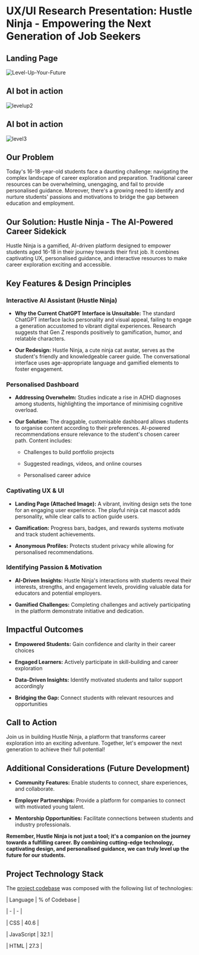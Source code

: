 # UX/UI Research Presentation: Hustle Ninja - Empowering the Next Generation of Job Seekers


## Landing Page
![Level-Up-Your-Future](https://github.com/user-attachments/assets/761179e9-4610-4755-a8c1-fd89904e8d9d)

## AI bot in action
![levelup2](https://github.com/user-attachments/assets/76931074-b931-4ba7-bae8-3a846c5b0e98)

## AI bot in action
![level3](https://github.com/user-attachments/assets/59bf7094-84b7-416e-8b5c-dfb91116d9bb)


## Our Problem

Today's 16-18-year-old students face a daunting challenge: navigating the complex landscape of career exploration and preparation. Traditional career resources can be overwhelming, unengaging, and fail to provide personalised guidance. Moreover, there's a growing need to identify and nurture students' passions and motivations to bridge the gap between education and employment.

## Our Solution: Hustle Ninja - The AI-Powered Career Sidekick

Hustle Ninja is a gamified, AI-driven platform designed to empower students aged 16-18 in their journey towards their first job. It combines captivating UX, personalised guidance, and interactive resources to make career exploration exciting and accessible.

## Key Features & Design Principles

### Interactive AI Assistant (Hustle Ninja)

*   **Why the Current ChatGPT Interface is Unsuitable:** The standard ChatGPT interface lacks personality and visual appeal, failing to engage a generation accustomed to vibrant digital experiences. Research suggests that Gen Z responds positively to gamification, humor, and relatable characters.

*   **Our Redesign:** Hustle Ninja, a cute ninja cat avatar, serves as the student's friendly and knowledgeable career guide. The conversational interface uses age-appropriate language and gamified elements to foster engagement.

### Personalised Dashboard

*   **Addressing Overwhelm:** Studies indicate a rise in ADHD diagnoses among students, highlighting the importance of minimising cognitive overload.

*   **Our Solution:** The draggable, customisable dashboard allows students to organise content according to their preferences. AI-powered recommendations ensure relevance to the student's chosen career path. Content includes:

    *   Challenges to build portfolio projects

    *   Suggested readings, videos, and online courses

    *   Personalised career advice

### Captivating UX & UI

*   **Landing Page (Attached Image):** A vibrant, inviting design sets the tone for an engaging user experience. The playful ninja cat mascot adds personality, while clear calls to action guide users.

*   **Gamification:** Progress bars, badges, and rewards systems motivate and track student achievements.

*   **Anonymous Profiles:** Protects student privacy while allowing for personalised recommendations.

### Identifying Passion & Motivation

*   **AI-Driven Insights:** Hustle Ninja's interactions with students reveal their interests, strengths, and engagement levels, providing valuable data for educators and potential employers.

*   **Gamified Challenges:** Completing challenges and actively participating in the platform demonstrate initiative and dedication.

## Impactful Outcomes

*   **Empowered Students:** Gain confidence and clarity in their career choices

*   **Engaged Learners:** Actively participate in skill-building and career exploration

*   **Data-Driven Insights:** Identify motivated students and tailor support accordingly

*   **Bridging the Gap:** Connect students with relevant resources and opportunities

## Call to Action

Join us in building Hustle Ninja, a platform that transforms career exploration into an exciting adventure. Together, let's empower the next generation to achieve their full potential!

## Additional Considerations (Future Development)

*   **Community Features:** Enable students to connect, share experiences, and collaborate.

*   **Employer Partnerships:** Provide a platform for companies to connect with motivated young talent.

*   **Mentorship Opportunities:** Facilitate connections between students and industry professionals.  

**Remember, Hustle Ninja is not just a tool; it's a companion on the journey towards a fulfilling career. By combining cutting-edge technology, captivating design, and personalised guidance, we can truly level up the future for our students.**

## Project Technology Stack

The [project codebase](https://github.com/INFINITYX00/LevelUp) was composed with the following list of technologies:

| Language | % of Codebase |

| - | - |

| CSS | 40.6 |

| JavaScript | 32.1 |

| HTML | 27.3 |

